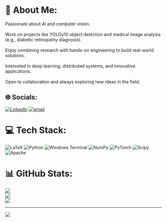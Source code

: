 # 💫 About Me:
Passionate about AI and computer vision.<br><br>Work on projects like YOLOv10 object detection and medical image analysis (e.g., diabetic retinopathy diagnosis).<br><br>Enjoy combining research with hands-on engineering to build real-world solutions.<br><br>Interested in deep learning, distributed systems, and innovative applications.<br><br>Open to collaboration and always exploring new ideas in the field.


## 🌐 Socials:
[![LinkedIn](https://img.shields.io/badge/LinkedIn-%230077B5.svg?logo=linkedin&logoColor=white)](https://linkedin.com/in/www.linkedin.com/in/a-al-noman) [![email](https://img.shields.io/badge/Email-D14836?logo=gmail&logoColor=white)](mailto:noman87370@gmail.com) 

# 💻 Tech Stack:
![LaTeX](https://img.shields.io/badge/latex-%23008080.svg?style=for-the-badge&logo=latex&logoColor=white) ![Python](https://img.shields.io/badge/python-3670A0?style=for-the-badge&logo=python&logoColor=ffdd54) ![Windows Terminal](https://img.shields.io/badge/Windows%20Terminal-%234D4D4D.svg?style=for-the-badge&logo=windows-terminal&logoColor=white) ![NumPy](https://img.shields.io/badge/numpy-%23013243.svg?style=for-the-badge&logo=numpy&logoColor=white) ![PyTorch](https://img.shields.io/badge/PyTorch-%23EE4C2C.svg?style=for-the-badge&logo=PyTorch&logoColor=white) ![Scipy](https://img.shields.io/badge/SciPy-%230C55A5.svg?style=for-the-badge&logo=scipy&logoColor=%white) ![Apache](https://img.shields.io/badge/apache-%23D42029.svg?style=for-the-badge&logo=apache&logoColor=white)
# 📊 GitHub Stats:
![](https://github-readme-stats.vercel.app/api?username=Noman87370&theme=cobalt&hide_border=false&include_all_commits=true&count_private=true)<br/>
![](https://nirzak-streak-stats.vercel.app/?user=Noman87370&theme=cobalt&hide_border=false)<br/>
![](https://github-readme-stats.vercel.app/api/top-langs/?username=Noman87370&theme=cobalt&hide_border=false&include_all_commits=true&count_private=true&layout=compact)

---
[![](https://visitcount.itsvg.in/api?id=Noman87370&icon=0&color=0)](https://visitcount.itsvg.in)

<!-- Proudly created with GPRM ( https://gprm.itsvg.in ) -->
